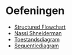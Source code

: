 # Oefeningen
- [Structured Flowchart](structuredflowchart.md)
- [Nassi Shneiderman](nassishneiderman.md)
- [Toestandsdiagram](toestandsdiagram.md)
- [Sequentiediagram](sequentiediagram.md)